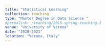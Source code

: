 ```yaml
---
title: "Statistical Learning"
collection: teaching
type: "Master Degree in Data Science "
#permalink: /teaching/2015-spring-teaching-1
venue: "University of Verona"
date: "2020-2021"
location: "Verona, Italy"
---
```



